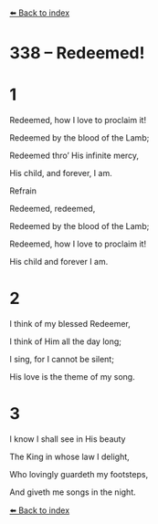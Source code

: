[⬅️ Back to index](../README.md)

# 338 – Redeemed!





# 1

Redeemed, how I love to proclaim it!

Redeemed by the blood of the Lamb;

Redeemed thro’ His infinite mercy,

His child, and forever, I am.



Refrain

Redeemed, redeemed,

Redeemed by the blood of the Lamb;

Redeemed, how I love to proclaim it!

His child and forever I am.



# 2

I think of my blessed Redeemer,

I think of Him all the day long;

I sing, for I cannot be silent;

His love is the theme of my song.



# 3

I know I shall see in His beauty

The King in whose law I delight,

Who lovingly guardeth my footsteps,

And giveth me songs in the night.

[⬅️ Back to index](../README.md)
